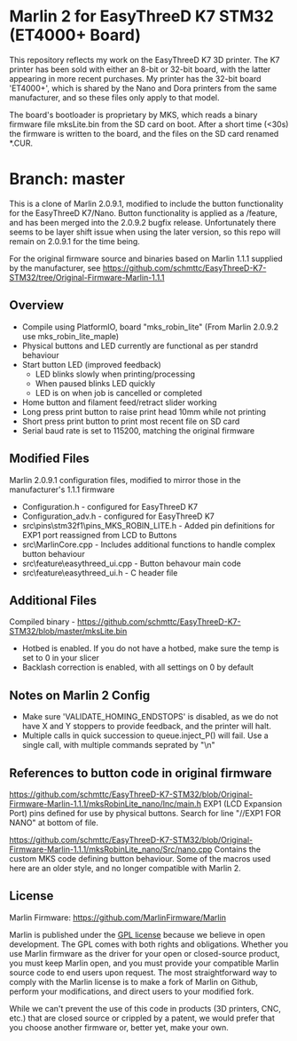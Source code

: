 # Marlin 2 for EasyThreeD K7 STM32 (ET4000+ Board)
This repository reflects my work on the EasyThreeD K7 3D printer.
The K7 printer has been sold with either an 8-bit or 32-bit board, with the latter appearing in more recent purchases. My printer has the 32-bit board 'ET4000+', which is shared by the Nano and Dora printers from the same manufacturer, and so these files only apply to that model.

The board's bootloader is proprietary by MKS, which reads a binary firmware file mksLite.bin from the SD card on boot. After a short time (<30s) the firmware is written to the board, and the files on the SD card renamed *.CUR.

# Branch: master
This is a clone of Marlin 2.0.9.1, modified to include the button functionality for the EasyThreeD K7/Nano. Button functionality is applied as a /feature, and has been merged into the 2.0.9.2 bugfix release. Unfortunately there seems to be layer shift issue when using the later version, so this repo will remain on 2.0.9.1 for the time being.

For the original firmware source and binaries based on Marlin 1.1.1 supplied by the manufacturer, see https://github.com/schmttc/EasyThreeD-K7-STM32/tree/Original-Firmware-Marlin-1.1.1

## Overview
- Compile using PlatformIO, board "mks_robin_lite" (From Marlin 2.0.9.2 use mks_robin_lite_maple)
- Physical buttons and LED currently are functional as per standrd behaviour
- Start button LED (improved feedback)
  - LED blinks slowly when printing/processing
  - When paused blinks LED quickly
  - LED is on when job is cancelled or completed
- Home button and filament feed/retract slider working
- Long press print button to raise print head 10mm while not printing
- Short press print button to print most recent file on SD card
- Serial baud rate is set to 115200, matching the original firmware

## Modified Files
Marlin 2.0.9.1 configuration files, modified to mirror those in the manufacturer's 1.1.1 firmware
- Configuration.h - configured for EasyThreeD K7
- Configuration_adv.h - configured for EasyThreeD K7
- src\pins\stm32f1\pins_MKS_ROBIN_LITE.h - Added pin definitions for EXP1 port reassigned from LCD to Buttons
- src\MarlinCore.cpp - Includes additional functions to handle complex button behaviour
- src\feature\easythreed_ui.cpp - Button behavour main code
- src\feature\easythreed_ui.h - C header file

## Additional Files
Compiled binary - https://github.com/schmttc/EasyThreeD-K7-STM32/blob/master/mksLite.bin
- Hotbed is enabled. If you do not have a hotbed, make sure the temp is set to 0 in your slicer
- Backlash correction is enabled, with all settings on 0 by default

## Notes on Marlin 2 Config
- Make sure 'VALIDATE_HOMING_ENDSTOPS' is disabled, as we do not have X and Y stoppers to provide feedback, and the printer will halt.
- Multiple calls in quick succession to queue.inject_P() will fail. Use a single call, with multiple commands seprated by "\n"

## References to button code in original firmware
https://github.com/schmttc/EasyThreeD-K7-STM32/blob/Original-Firmware-Marlin-1.1.1/mksRobinLite_nano/Inc/main.h
EXP1 (LCD Expansion Port) pins defined for use by physical buttons. Search for line "//EXP1 FOR NANO" at bottom of file.

https://github.com/schmttc/EasyThreeD-K7-STM32/blob/Original-Firmware-Marlin-1.1.1/mksRobinLite_nano/Src/nano.cpp
Contains the custom MKS code defining button behaviour. Some of the macros used here are an older style, and no longer compatible with Marlin 2.


## License
Marlin Firmware: https://github.com/MarlinFirmware/Marlin

Marlin is published under the [GPL license](https://github.com/COPYING.md) because we believe in open development. The GPL comes with both rights and obligations. Whether you use Marlin firmware as the driver for your open or closed-source product, you must keep Marlin open, and you must provide your compatible Marlin source code to end users upon request. The most straightforward way to comply with the Marlin license is to make a fork of Marlin on Github, perform your modifications, and direct users to your modified fork.

While we can't prevent the use of this code in products (3D printers, CNC, etc.) that are closed source or crippled by a patent, we would prefer that you choose another firmware or, better yet, make your own.
